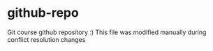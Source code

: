# github-repo
Git course github repository
:)
This file was modified manually during conflict resolution
changes
